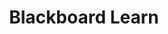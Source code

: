 ---
title: Blackboard Learn
summary: 
tags:
- PGR Platforms
date: 

authors:
  - lenka
# Optional external URL for project (replaces project detail page).
external_link: "https://www.ole.bris.ac.uk/webapps/portal/execute/tabs/tabAction?tab_tab_group_id=_17_1"

image:
  caption: 
  focal_point: Smart

links:

url_code: ""
url_pdf: ""
url_slides: ""
url_video: ""

# Slides (optional).
#   Associate this project with Markdown slides.
#   Simply enter your slide deck's filename without extension.
#   E.g. `slides = "example-slides"` references `content/slides/example-slides.md`.
#   Otherwise, set `slides = ""`.
slides: 
---